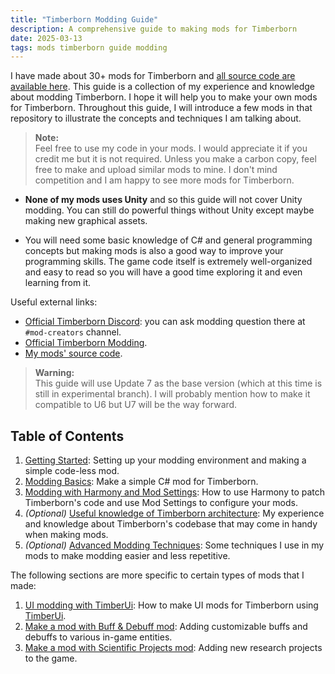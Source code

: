 ```yaml
---
title: "Timberborn Modding Guide"
description: A comprehensive guide to making mods for Timberborn
date: 2025-03-13
tags: mods timberborn guide modding
---
```


I have made about 30+ mods for Timberborn and [all source code are available here](https://github.com/datvm/TimberbornMods). This guide is a collection of my experience and knowledge about modding Timberborn. I hope it will help you to make your own mods for Timberborn. Throughout this guide, I will introduce a few mods in that repository to illustrate the concepts and techniques I am talking about.

> **Note:**  
> Feel free to use my code in your mods. I would appreciate it if you credit me but it is not required. Unless you make a carbon copy, feel free to make and upload similar mods to mine. I don't mind competition and I am happy to see more mods for Timberborn.

- **None of my mods uses Unity** and so this guide will not cover Unity modding. You can still do powerful things without Unity except maybe making new graphical assets.

- You will need some basic knowledge of C# and general programming concepts but making mods is also a good way to improve your programming skills. The game code itself is extremely well-organized and easy to read so you will have a good time exploring it and even learning from it.

Useful external links:
- [Official Timberborn Discord](https://discord.gg/6VZfcKGM2Z): you can ask modding question there at `#mod-creators` channel.
- [Official Timberborn Modding](https://github.com/mechanistry/timberborn-modding).
- [My mods' source code](https://github.com/datvm/TimberbornMods).

> **Warning:**  
> This guide will use Update 7 as the base version (which at this time is still in experimental branch). I will probably mention how to make it compatible to U6 but U7 will be the way forward.

## Table of Contents

1. [Getting Started](./getting-started): Setting up your modding environment and making a simple code-less mod.
2. [Modding Basics](./modding-basics): Make a simple C# mod for Timberborn.
3. [Modding with Harmony and Mod Settings](./mod-settings-and-harmony): How to use Harmony to patch Timberborn's code and use Mod Settings to configure your mods.
4. _(Optional)_ [Useful knowledge of Timberborn architecture](./timberborn-architecture): My experience and knowledge about Timberborn's codebase that may come in handy when making mods.
5. _(Optional)_ [Advanced Modding Techniques](./advanced-modding): Some techniques I use in my mods to make modding easier and less repetitive.

The following sections are more specific to certain types of mods that I made:

1. [UI modding with TimberUi](./timber-ui): How to make UI mods for Timberborn using [TimberUi](../TimberUI).
2. [Make a mod with Buff & Debuff mod](../BuffDebuff): Adding customizable buffs and debuffs to various in-game entities.
3. [Make a mod with Scientific Projects mod](../ScientificProjects): Adding new research projects to the game.